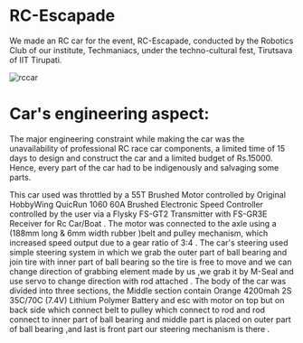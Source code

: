 # **RC-Escapade**
We made an RC car for the event, RC-Escapade, conducted by the Robotics Club of our institute, Techmaniacs, under the techno-cultural fest, Tirutsava of IIT Tirupati.

![rccar](https://github.com/Anish2915/RC_Car/assets/137883198/e83bc6f2-3c24-4046-8c49-ba0b6e265a75)

# Car's engineering aspect:
The major engineering constraint while making the car was the unavailability of professional RC race car components, a limited time of 15 days to design and construct the car and a limited budget of Rs.15000. Hence, every part of the car had to be indigenously and salvaging some parts.

This car used was throttled by a 55T Brushed Motor controlled by Original HobbyWing QuicRun 1060 60A Brushed Electronic Speed ​​Controller controlled by the user via a Flysky FS-GT2 Transmitter with FS-GR3E Receiver for Rc Car/Boat . The motor was connected to the axle using a (188mm long & 6mm width rubber )belt and pulley mechanism, which increased speed output due to a gear ratio of 3:4 . The car's steering used simple steering system in which we grab the outer part of ball bearing and join tire with inner part of ball bearing so the tire is free to move and we can change direction of grabbing element made by us ,we grab it by M-Seal and use servo to change direction with rod attached . The body of the car was divided into three sections, the Middle section contain Orange 4200mah 2S 35C/70C (7.4V) Lithium Polymer Battery and esc with motor on top but on back side which connect belt to pulley which connect to rod and rod connect to inner part of ball bearing and middle part is placed on outer part of ball bearing ,and last is front part our steering mechanism is there .
